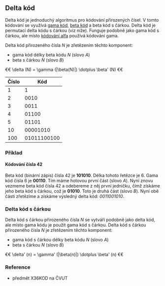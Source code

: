 ## Delta kód

Delta kód je jednoduchý algoritmus pro kódování přirozených čísel. V tomto kódování se využívá [gama kód](wiki/kodovani-gama), [beta kód](wiki/kodovani-beta) a beta kód s čárkou. Delta kód je permutací delta kódu s čárkou (viz níže). Funguje podobně jako gama kód s čárkou, ale místo [kódování alfa](wiki/kodovani-alfa) používá kódování gama.

Delta kód přirozeného čísla *N* je zřetězením těchto komponent:

- gama kód délky beta kódu *N* (slovo *A*)
- beta s čárkou *N* (slovo *B*)

€€
\delta (N) = \gamma (|\beta(N)|) \dotplus \beta' (N)
€€

| Číslo | Kód
|---|---
| 1 | 1
| 2 | 0010
| 3 | 0011
| 4 | 01100
| 5 | 01101
| 10 | 00001010
| 100 | 01011100100

### Příklad

#### Kódování čísla 42

Beta kód (binární zápis) čísla 42 je **101010**. Délka tohoto řetězce je 6. Gama kód čísla 6 je **00110**. Tím máme hotovou první část (slovo *A*). Nyní znovu vezmeme beta kód čísla 42 a odebereme z něj první jedničku, čímž získáme jeho beta kód s čárkou, což je **01010**. Toto je druhá část (slovo *B*). Nyní obě části zřetězíme a získáme výsledný delta kód: *0011001010*.

### Delta kód s čárkou

Delta kód s čárkou přirozeného čísla *N* se vytváří podobně jako delta kód, ale místo gama kódu je použit gama kód s čárkou. Delta kód s čárkou přirozeného čísla *N* je zřetězením těchto komponent:

- gama kód s čárkou délky beta kódu *N* (slovo *A*)
- beta s čárkou *N* (slovo *B*)

€€ 
\delta' (n) = \gamma' (|\beta(n)|) \dotplus \beta' (n)
€€

### Reference

- předmět X36KOD na ČVUT